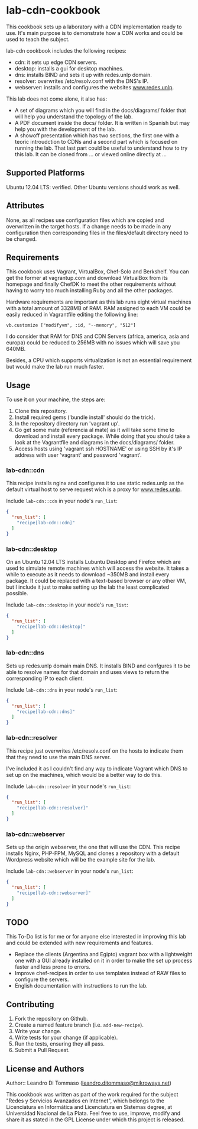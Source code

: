 # lab-cdn-cookbook

This cookbook sets up a laboratory with a CDN implementation ready to use. It's
main purpose is to demonstrate how a CDN works and could be used to teach the
subject.

lab-cdn cookbook includes the following recipes:
* cdn: it sets up edge CDN servers.
* desktop: installs a gui for desktop machines. 
* dns: installs BIND and sets it up with redes.unlp domain.
* resolver: overwrites /etc/resolv.conf with the DNS's IP.
* webserver: installs and configures the websites www.redes.unlp.

This lab does not come alone, it also has:
* A set of diagrams which you will find in the docs/diagrams/ folder that will
  help you understand the topology of the lab.
* A PDF document inside the docs/ folder. It is written in Spanish but may help
  you with the development of the lab.
* A showoff presentation which has two sections, the first one with a teoric
  introudction to CDNs and a second part which is focused on running the lab.
  That last part could be useful to understand how to try this lab. It can be
  cloned from ... or viewed online directly at ...

## Supported Platforms

Ubuntu 12.04 LTS: verified.
Other Ubuntu versions should work as well.

## Attributes

None, as all recipes use configuration files which are copied and overwritten in
the target hosts. If a change needs to be made in any configuration then
corresponding files in the files/default directory need to be changed.

## Requirements

This cookbook uses Vagrant, VirtualBox, Chef-Solo and Berkshelf. You can get the
former at vagrantup.com and download VirtualBox from its homepage and finally 
ChefDK to meet the other requirements without having to worry too much
installing Ruby and all the other packages.

Hardware requirements are important as this lab runs eight virtual machines with
a total amount of 3328MB of RAM. RAM assigned to each VM could be easily reduced
in Vagrantfile editing the following line:

<code>vb.customize ["modifyvm", :id, "--memory", "512"]</code>

I do consider that RAM for DNS and CDN Servers (africa, america, asia and
europa) could be reduced to 256MB with no issues which will save you 640MB.

Besides, a CPU which supports virtualization is not an essential requirement but
would make the lab run much faster.

## Usage

To use it on your machine, the steps are:

1. Clone this repository.
2. Install required gems ('bundle install' should do the trick).
3. In the repository directory run 'vagrant up'.
4. Go get some mate (referencia al mate) as it will take some time to download
   and install every package. While doing that you should take a look at the
   Vagrantfile and diagrams in the docs/diagrams/ folder.
5. Access hosts using 'vagrant ssh HOSTNAME' or using SSH by it's IP address
   with user 'vagrant' and password 'vagrant'.

### lab-cdn::cdn

This recipe installs nginx and configures it to use static.redes.unlp as the
default virtual host to serve request wich is a proxy for www.redes.unlp.

Include `lab-cdn::cdn` in your node's `run_list`:

```json
{
  "run_list": [
    "recipe[lab-cdn::cdn]"
  ]
}
```

### lab-cdn::desktop

On an Ubuntu 12.04 LTS installs Lubuntu Desktop and Firefox which are used to
simulate remote machines which will access the website. It takes a while to
execute as it needs to download ~350MB and install every package. It could be
replaced with a text-based browser or any other VM, but I include it just to
make setting up the lab the least complicated possible.

Include `lab-cdn::desktop` in your node's `run_list`:

```json
{
  "run_list": [
    "recipe[lab-cdn::desktop]"
  ]
}
```

### lab-cdn::dns

Sets up redes.unlp domain main DNS. It installs BIND and confgures it to be able
to resolve names for that domain and uses views to return the corresponding IP
to each client.

Include `lab-cdn::dns` in your node's `run_list`:

```json
{
  "run_list": [
    "recipe[lab-cdn::dns]"
  ]
}
```

### lab-cdn::resolver

This recipe just overwrites /etc/resolv.conf on the hosts to indicate them that
they need to use the main DNS server.

I've included it as I couldn't find any way to indicate Vagrant which DNS to set
up on the machines, which would be a better way to do this.

Include `lab-cdn::resolver` in your node's `run_list`:

```json
{
  "run_list": [
    "recipe[lab-cdn::resolver]"
  ]
}
```

### lab-cdn::webserver

Sets up the origin webserver, the one that will use the CDN. This recipe
installs Nginx, PHP-FPM, MySQL and clones a repository with a default Wordpress
website which will be the example site for the lab.

Include `lab-cdn::webserver` in your node's `run_list`:

```json
{
  "run_list": [
    "recipe[lab-cdn::webserver]"
  ]
}
```
## TODO

This To-Do list is for me or for anyone else interested in improving this lab
and could be extended with new requirements and features.

* Replace the clients (Argentina and Egipto) vagrant box with a lightweight one
  with a GUI already installed on it in order to make the set up process faster
  and less prone to errors. 
* Improve chef-recipes in order to use templates instead of RAW files to
  configure the servers.
* English documentation with instructions to run the lab.


## Contributing

1. Fork the repository on Github.
2. Create a named feature branch (i.e. `add-new-recipe`).
3. Write your change.
4. Write tests for your change (if applicable).
5. Run the tests, ensuring they all pass.
6. Submit a Pull Request.

## License and Authors

Author:: Leandro Di Tommaso (<leandro.ditommaso@mikroways.net>)

This cookbook was written as part of the work required for the subject "Redes y
Servicios Avanzados en Internet", which belongs to the Licenciatura en 
Informática and Licenciatura en Sistemas degree, at Universidad Nacional de La 
Plata. Feel free to use, improve, modify and share it as stated in the GPL
License under which this project is released.

